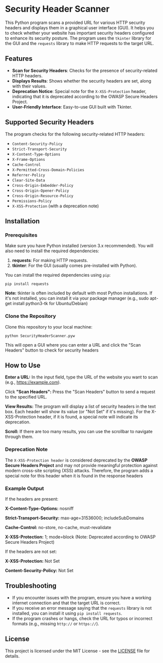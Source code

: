 # Security Header Scanner

This Python program scans a provided URL for various HTTP security headers and displays them in a graphical user interface (GUI). It helps you to check whether your website has important security headers configured to enhance its security posture. The program uses the `tkinter` library for the GUI and the `requests` library to make HTTP requests to the target URL.

## Features

- **Scan for Security Headers**: Checks for the presence of security-related HTTP headers.
- **Displays Results**: Shows whether the security headers are set, along with their values.
- **Deprecation Notice**: Special note for the `X-XSS-Protection` header, indicating that it is deprecated according to the OWASP Secure Headers Project.
- **User-Friendly Interface**: Easy-to-use GUI built with Tkinter.

## Supported Security Headers

The program checks for the following security-related HTTP headers:

- `Content-Security-Policy`
- `Strict-Transport-Security`
- `X-Content-Type-Options`
- `X-Frame-Options`
- `Cache-Control`
- `X-Permitted-Cross-Domain-Policies`
- `Referrer-Policy`
- `Clear-Site-Data`
- `Cross-Origin-Embedder-Policy`
- `Cross-Origin-Opener-Policy`
- `Cross-Origin-Resource-Policy`
- `Permissions-Policy`
- `X-XSS-Protection` (with a deprecation note)

## Installation

### Prerequisites

Make sure you have Python installed (version 3.x recommended). You will also need to install the required dependencies:

1. **requests**: For making HTTP requests.
2. **tkinter**: For the GUI (usually comes pre-installed with Python).

You can install the required dependencies using `pip`:

`pip install requests`

**Note:** tkinter is often included by default with most Python installations. If it's not installed, you can install it via your package manager (e.g., sudo apt-get install python3-tk for Ubuntu/Debian)

### Clone the Repository

Clone this repository to your local machine:

`python SecurityHeaderScanner.pyw`

This will open a GUI where you can enter a URL and click the "Scan Headers" button to check for security headers

## How to Use

**Enter a URL:** In the input field, type the URL of the website you want to scan (e.g., https://example.com).

Click **"Scan Headers":** Press the "Scan Headers" button to send a request to the specified URL.

**View Results:** The program will display a list of security headers in the text box. Each header will show its value (or "Not Set" if it's missing). For the X-XSS-Protection header, if it is found, a special note will indicate its deprecation.

**Scroll:** If there are too many results, you can use the scrollbar to navigate through them.

### Deprecation Note

The `X-XSS-Protection header` is considered deprecated by the **OWASP Secure Headers Project** and may not provide meaningful protection against modern cross-site scripting (XSS) attacks. Therefore, the program adds a special note for this header when it is found in the response headers

### Example Output
If the headers are present:

**X-Content-Type-Options:** nosniff

**Strict-Transport-Security:** max-age=31536000; includeSubDomains

**Cache-Control:** no-store, no-cache, must-revalidate

**X-XSS-Protection:** 1; mode=block
(Note: Deprecated according to OWASP Secure Headers Project)

If the headers are not set:

**X-XSS-Protection:** Not Set

**Content-Security-Policy:** Not Set

## Troubleshooting

- If you encounter issues with the program, ensure you have a working internet connection and that the target URL is correct.
- If you receive an error message saying that the `requests` library is not installed, you can install it using `pip install requests`.
- If the program crashes or hangs, check the URL for typos or incorrect formats (e.g., missing `http://` or `https://`).

## License
This project is licensed under the MIT License - see the [LICENSE](https://github.com/hadesninja/SecurityHeadersScanner/blob/master/LICENSE) file for details.

